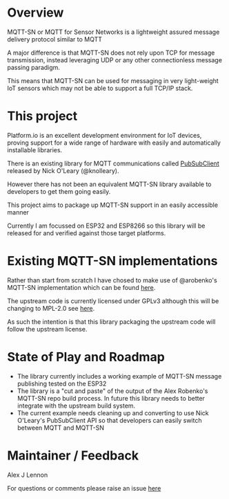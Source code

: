 
# Overview

MQTT-SN or MQTT for Sensor Networks is a lightweight assured message delivery protocol similar to MQTT

A major difference is that MQTT-SN does not rely upon TCP for message transmission, instead leveraging UDP or any other connectionless message passing paradigm.

This means that MQTT-SN can be used for messaging in very light-weight IoT sensors which may not be able to support a full TCP/IP stack.

# This project

Platform.io is an excellent development environment for IoT devices, proving support for a wide range of hardware with easily and automatically installable libraries.

There is an existing library for MQTT communications called [PubSubClient](https://platformio.org/lib/show/89/PubSubClient) released by Nick O'Leary (@knolleary).

However there has not been an equivalent MQTT-SN library available to developers to get them going easily.

This project aims to package up MQTT-SN support in an easily accessible manner

Currently I am focussed on ESP32 and ESP8266 so this library will be released for and verified against those target platforms.

# Existing MQTT-SN implementations

Rather than start from scratch I have chosed to make use of @arobenko's MQTT-SN implementation which can be found [here](https://github.com/arobenko/mqtt-sn).

The upstream code is currently licensed under GPLv3 although this will be changing to MPL-2.0 see [here](https://github.com/DynamicDevices/mqtt-sn/issues/1).

As such the intention is that this library packaging the upstream code will follow the upstream license.

# State of Play and Roadmap

- The library currently includes a working example of MQTT-SN message publishing tested on the ESP32
- The library is a "cut and paste" of the output of the Alex Robenko's MQTT-SN repo build process. In future this library needs to better integrate with the upstream build system.
- The current example needs cleaning up and converting to use Nick O'Leary's PubSubClient API so that developers can easily switch between MQTT and MQTT-SN

# Maintainer / Feedback

Alex J Lennon

For questions or comments please raise an issue [here](https://github.com/DynamicDevices/mqtt-sn/issues)
